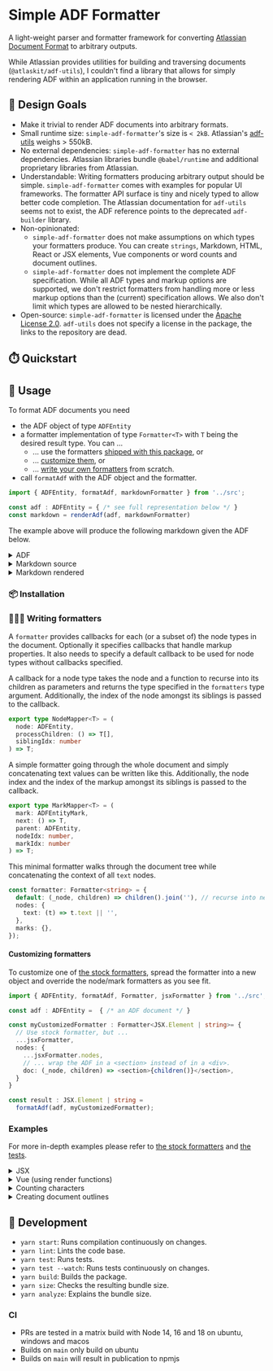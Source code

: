 # Simple ADF Formatter

A light-weight parser and formatter framework for converting [Atlassian Document
Format](https://developer.atlassian.com/cloud/jira/platform/apis/document/structure/) to arbitrary outputs.

While Atlassian provides utilities for building and traversing documents (`@atlaskit/adf-utils`), I
couldn't find a library that allows for simply rendering ADF within an
application running in the browser.

## 🎨 Design Goals

* Make it trivial to render ADF documents into arbitrary formats.
* Small runtime size: `simple-adf-formatter`'s size is `< 2kB`. Atlassian's [adf-utils](https://www.npmjs.com/package/@atlaskit/adf-utils) weighs > 550kB.
* No external dependencies: `simple-adf-formatter` has no external dependencies.
  Atlassian libraries bundle `@babel/runtime` and additional proprietary
  libraries from Atlassian.
* Understandable: Writing formatters producing arbitrary output should be
  simple. `simple-adf-formatter` comes with examples for popular UI frameworks.
  The formatter API surface is tiny and nicely typed to allow better code completion. The
  Atlassian documentation for `adf-utils` seems not to exist, the ADF reference
  points to the deprecated `adf-builder` library.
* Non-opinionated:
  * `simple-adf-formatter` does not make assumptions on which types your
    formatters produce. You can create `strings`, Markdown, HTML, React or JSX
    elements, Vue components or word counts and document outlines.
  * `simple-adf-formatter` does not implement the complete ADF specification.
    While all ADF types and markup options are supported, we don't restrict
    formatters from handling more or less markup options than the (current)
    specification allows. We also don't limit which types are allowed to be
    nested hierarchically.
* Open-source: `simple-adf-formatter` is licensed under the [Apache License
  2.0](https://spdx.org/licenses/Apache-2.0.html). `adf-utils` does not specify
  a license in the package, the links to the repository are dead.

## ⏱️ Quickstart

## 📖 Usage

To format ADF documents you need

* the ADF object of type `ADFEntity`
* a formatter implementation of type `Formatter<T>` with `T` being the desired
  result type. You can ...
  * ... use the formatters [shipped with this package](./src/formatters/), or
  * ... [customize them](#customizing-formatters), or
  * ... [write your own formatters](#writing-formatters) from scratch.
* call `formatAdf` with the ADF object and the formatter.

```ts
import { ADFEntity, formatAdf, markdownFormatter } from '../src';

const adf : ADFEntity = { /* see full representation below */ }
const markdown = renderAdf(adf, markdownFormatter)
```

The example above will produce the following markdown given the ADF below.
<details>
<summary>ADF</summary>

```json
{
    "version": 1,
    "type": "doc",
    "content": [
      {
        "type": "heading",
        "attrs": {
          "level": 1
        },
        "content": [
          {
            "type": "text",
            "text": "ADF Test"
          }
        ]
      },
      {
        "type": "heading",
        "attrs": {
          "level": 2
        },
        "content": [
          {
            "type": "text",
            "text": "Text"
          }
        ]
      },
      {
        "type": "paragraph",
        "content": [
          {
            "type": "text",
            "text": "Text "
          },
          {
            "type": "text",
            "text": "with",
            "marks": [
              {
                "type": "strong"
              }
            ]
          },
          {
            "type": "text",
            "text": " "
          },
          {
            "type": "text",
            "text": "markup",
            "marks": [
              {
                "type": "em"
              }
            ]
          }
        ]
      },
      {
        "type": "heading",
        "attrs": {
          "level": 2
        },
        "content": [
          {
            "type": "text",
            "text": "Lists"
          }
        ]
      },
      {
        "type": "bulletList",
        "content": [
          {
            "type": "listItem",
            "content": [
              {
                "type": "paragraph",
                "content": [
                  {
                    "type": "text",
                    "text": "un-"
                  }
                ]
              }
            ]
          },
          {
            "type": "listItem",
            "content": [
              {
                "type": "paragraph",
                "content": [
                  {
                    "type": "text",
                    "text": "ordered"
                  }
                ]
              }
            ]
          },
          {
            "type": "listItem",
            "content": [
              {
                "type": "paragraph",
                "content": [
                  {
                    "type": "text",
                    "text": "list"
                  }
                ]
              }
            ]
          }
        ]
      },
      {
        "type": "orderedList",
        "content": [
          {
            "type": "listItem",
            "content": [
              {
                "type": "paragraph",
                "content": [
                  {
                    "type": "text",
                    "text": "numbered"
                  }
                ]
              }
            ]
          },
          {
            "type": "listItem",
            "content": [
              {
                "type": "paragraph",
                "content": [
                  {
                    "type": "text",
                    "text": "list"
                  }
                ]
              }
            ]
          }
        ]
      },
      {
        "type": "heading",
        "attrs": {
          "level": 2
        },
        "content": [
          {
            "type": "text",
            "text": "Links"
          }
        ]
      },
      {
        "type": "paragraph",
        "content": [
          {
            "type": "text",
            "text": "https://xkcd.com",
            "marks": [
              {
                "type": "link",
                "attrs": {
                  "href": "https://xkcd.com"
                }
              }
            ]
          }
        ]
      },
      {
        "type": "heading",
        "attrs": {
          "level": 2
        },
        "content": [
          {
            "type": "text",
            "text": "Tables"
          }
        ]
      },
      {
        "type": "table",
        "attrs": {
          "isNumberColumnEnabled": false,
          "layout": "default",
          "localId": "31672348-8738-4209-9135-a0c9d61c9828"
        },
        "content": [
          {
            "type": "tableRow",
            "content": [
              {
                "type": "tableHeader",
                "attrs": {},
                "content": [
                  {
                    "type": "paragraph",
                    "content": [
                      {
                        "type": "text",
                        "text": "I",
                      }
                    ]
                  }
                ]
              },
              {
                "type": "tableHeader",
                "attrs": {},
                "content": [
                  {
                    "type": "paragraph",
                    "content": [
                      {
                        "type": "text",
                        "text": "hate",
                      }
                    ]
                  }
                ]
              }
            ]
          },
          {
            "type": "tableRow",
            "content": [
              {
                "type": "tableCell",
                "attrs": {},
                "content": [
                  {
                    "type": "paragraph",
                    "content": [
                      {
                        "type": "text",
                        "text": "tables"
                      }
                    ]
                  }
                ]
              },
              {
                "type": "tableCell",
                "attrs": {},
                "content": [
                  {
                    "type": "paragraph",
                    "content": [
                      {
                        "type": "text",
                        "text": "in"
                      }
                    ]
                  }
                ]
              }
            ]
          },
          {
            "type": "tableRow",
            "content": [
              {
                "type": "tableCell",
                "attrs": {},
                "content": [
                  {
                    "type": "paragraph",
                    "content": [
                      {
                        "type": "text",
                        "text": "markdown"
                      }
                    ]
                  }
                ]
              },
              {
                "type": "tableCell",
                "attrs": {},
                "content": [
                  {
                    "type": "paragraph",
                    "content": [
                      {
                        "type": "text",
                        "text": "a lot"
                      }
                    ]
                  }
                ]
              }
            ]
          }
        ]
      },
      {
        "type": "heading",
        "attrs": {
          "level": 2
        },
        "content": [
          {
            "type": "text",
            "text": "Code"
          }
        ]
      },
      {
        "type": "paragraph",
        "content": [
          {
            "type": "text",
            "text": "Inline "
          },
          {
            "type": "text",
            "text": "code",
            "marks": [
              {
                "type": "code"
              }
            ]
          },
          {
            "type": "text",
            "text": " and"
          }
        ]
      },
      {
        "type": "codeBlock",
        "attrs": {
          "language": "typescript"
        },
        "content": [
          {
            "type": "text",
            "text": "// a code block\n(code) => 'blocks'"
          }
        ]
      }
    ]
  }
```
</details>

<details>
<summary>Markdown source</summary>

~~~md
# ADF Test


## Text

Text **with** *markup*

## Lists


- un-
- ordered
- list

1. numbered
1. list

## Links

[https://xkcd.com](https://xkcd.com)

## Tables

<table>
<tr>
  <th>I
  <th>hate
<tr>
  <td>tables
  <td>in
<tr>
  <td>markdown
  <td>a lot
</table>

## Code

Inline `code` and

```typescript
// a code block
(code) => 'blocks'
```
~~~

</details>

<details>
<summary>Markdown rendered</summary>

# ADF Test


## Text

Text **with** *markup*

## Lists


- un-
- ordered
- list

1. numbered
1. list

## Links

[https://xkcd.com](https://xkcd.com)

## Tables

<table>
<tr>
  <th>I
  <th>hate
<tr>
  <td>tables
  <td>in
<tr>
  <td>markdown
  <td>a lot
</table>

## Code

Inline `code` and

```typescript
// a code block
(code) => 'blocks'
```
</details>

### 📦 Installation

### 👩🏾‍🎨 <a name="writing-formatters"></a>Writing formatters

A `formatter` provides callbacks for each (or a subset of) the
node types in the document. Optionally it specifies callbacks that handle markup
properties. It also needs to specify a default callback to be used for node
types without callbacks specified.

A callback for a node type takes the node and a function to recurse into its
children as parameters and returns the type specified in the `formatters` type
argument. Additionally, the index of the node amongst its siblings is passed to
the callback.

```ts
export type NodeMapper<T> = (
  node: ADFEntity,
  processChildren: () => T[],
  siblingIdx: number
) => T;
```

A simple formatter going through the whole document and simply concatenating
text values can be written like this. Additionally, the node index and the index
of the markup amongst its siblings is passed to the callback.

```ts
export type MarkMapper<T> = (
  mark: ADFEntityMark,
  next: () => T,
  parent: ADFEntity,
  nodeIdx: number,
  markIdx: number
) => T;
```

This minimal formatter walks through the document tree while concatenating the
context of all `text` nodes.

```ts
const formatter: Formatter<string> = {
  default: (_node, children) => children().join(''), // recurse into nested nodes and concatenate the result
  nodes: {
    text: (t) => t.text || '',
  },
  marks: {},
}); 
```

#### Customizing formatters

To customize one of [the stock formatters](./src/formatters/), spread the
formatter into a new object and override the node/mark formatters as you see
fit.

```ts
import { ADFEntity, formatAdf, Formatter, jsxFormatter } from '../src';

const adf : ADFEntity =  { /* an ADF document */ }

const myCustomizedFormatter : Formatter<JSX.Element | string>= {
  // Use stock formatter, but ...
  ...jsxFormatter,
  nodes: {
    ...jsxFormatter.nodes,
    // ... wrap the ADF in a <section> instead of in a <div>.
    doc: (_node, children) => <section>{children()}</section>,
  }
}

const result : JSX.Element | string = 
  formatAdf(adf, myCustomizedFormatter);

```

### Examples

For more in-depth examples please refer to [the stock formatters](./src/formatters/) and [the tests](./test/).

<details>
<summary>JSX</summary>

This formatter wraps the document in a `<div>`, each paragraph in a `<p>` while
applying a subset of possible markup properties.

```ts
const jsxFormatter: Formatter<JSX.Element> = {
  default: (_node, children) => <>{children()}</>,
  nodes: {
    doc: (_node, children) => <div>{children()}</div>,
    paragraph: (_node, children) => <p>{children()}</p>,
    text: (node) => <span>{node.text}</span> ?? <span />,
  },
  marks: {
    text: {
      strong: (_mark, next) => <b>{next()}</b>,
      underline: (_mark, next) => <u>{next()}</u>,
      em: (_mark, next) => <em>{next()}</em>,
      code: (_mark, next) => <code>{next()}</code>,
    },
  },
}
```

</details>

<details>
<summary>Vue (using render functions)</summary>

This formatter wraps the document in a `<div>`, each paragraph in a `<p>` and
each text node in a `span` while applying a subset of possible markup properties.

```ts
 const f: Formatter<VNode> = {
  default: (_e, children) => h('section',children()),
  nodes: {
    doc: (_node, children) => h('div', children()),
    paragraph: (_node, children) => h('p', children()),
    text: (node) => h('span',node.text)
  },
  marks: {
    text: {
      strong: (_mark, next) => h('b', next()),
      underline: (_mark, next) => h('u', next()),
      em: (_mark, next) => h('i', next()),
      code: (_mark, next) => h('code', next()),
      strike: (_mark, next) =>
        h('span', { style: { textDecoration: 'line-through' } }, next()),      
    },
  },
}
   
```

</details>

<details>
<summary>Counting characters</summary>

This example counts the characters of all text content. It's not the intended
usage of formatters, but shows their flexibility nicely.

Note the `default` callback: Without it, it would to nothing at it would never
recurse into child nodes from any element including the `doc` root.

```ts
const f: Formatter<number> = {
    default: (_e, children) =>
      children().reduce((acc, curr) => acc + curr, 0),
    nodes: {
      text: (node) => node.text?.length || 0,
    },
    marks: {},
  };
```

</details>

<details>
<summary>Creating document outlines</summary>

This example also illustrates the flexibility but is not necessarily something
you'd typically do.

It creates an outline of the ADF by ...

* ... prefixig headings with the amount of spaces matching their level to create
   indentation
* ... outputting text elements as strings
* ... **EXPLICITLY** recursing only into children of `doc` and `heading`, 
  ignoring other nodes. Note that we simply return `''` from the default
  formatter, thus not recursing into unknown elements.
It only recurses into children of headings

```ts
const f: Formatter<string> = {
  default: (_node) => '', // don't recurse into unknown nodes
  nodes: {
    doc: (_node, children) => children().join(''),
    heading: (node, children) => ' '.repeat(
      parseInt(node.attrs?.level as string) - 1) + children() + '\n',
    text: (node) => node.text || '',
  },
  marks: {},
};
```

</details>

## 🔧 Development

* `yarn start`: Runs compilation continuously on changes.
* `yarn lint`: Lints the code base.
* `yarn test`: Runs tests.
* `yarn test --watch`: Runs tests continuously on changes.
* `yarn build`: Builds the package.
* `yarn size`: Checks the resulting bundle size.
* `yarn analyze`: Explains the bundle size.

### CI

* PRs are tested in a matrix build with Node 14, 16 and 18 on ubuntu, windows
  and macos
* Builds on `main` only build on ubuntu
* Builds on `main` will result in publication to npmjs
